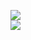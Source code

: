 [![](https://img.shields.io/badge/Made%20With-Github%20Spray-lightgrey.svg?style=for-the-badge&logo=github)](https://github.com/Annihil/github-spray#28053)  
[![](https://i.imgur.com/2DrTn0Z.gif)](https://github.com/Annihil/github-spray)